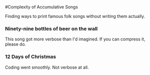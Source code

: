 #Complexity of Accumulative Songs

Finding ways to print famous folk songs without writing them actually.

### Ninety-nine bottles of beer on the wall
This song got more verbose than I'd imagined. If you can compress it, please do.

### 12 Days of Christmas
Coding went smoothly. Not verbose at all.
